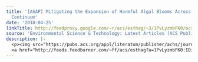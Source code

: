 ```yaml
---
title: '[ASAP] Mitigating the Expansion of Harmful Algal Blooms Across the Freshwater-to-Marine
  Continuum'
date: '2018-04-25'
linkTitle: http://feedproxy.google.com/~r/acs/esthag/~3/1PvLyzmbFK0/acs.est.7b05950
source: 'Environmental Science & Technology: Latest Articles (ACS Publications)'
description: |-
  <p><img src="https://pubs.acs.org/appl/literatum/publisher/achs/journals/content/esthag/0/esthag.ahead-of-print/acs.est.7b05950/20180425/images/medium/es-2017-05950t_0005.gif" alt="TOC Graphic"/></p><div><cite>Environmental Science & Technology</cite></div><div>DOI: 10.1021/acs.est.7b05950</div><div class="feedflare">
  <a href="http://feeds.feedburner.com/~ff/acs/esthag?a=1PvLyzmbFK0:IDigOX48WhM:yIl2AUoC8zA"><img src="http://feeds.feedburner.com/~ff/acs/esthag?d=yIl2AUoC8zA" border="0"></img></a>
---
```

